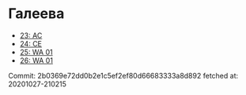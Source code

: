 # Галеева
- [23: AC](23.md)
- [24: CE](24.md)
- [25: WA 01](25.md)
- [26: WA 01](26.md)

Commit: 2b0369e72dd0b2e1c5ef2ef80d66683333a8d892
 fetched at: 20201027-210215
